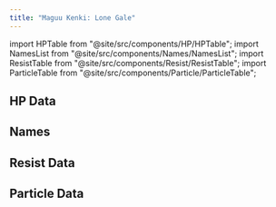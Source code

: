 ```yaml
---
title: "Maguu Kenki: Lone Gale"
---
```


import HPTable from "@site/src/components/HP/HPTable";
import NamesList from "@site/src/components/Names/NamesList";
import ResistTable from "@site/src/components/Resist/ResistTable";
import ParticleTable from "@site/src/components/Particle/ParticleTable";

## HP Data

<HPTable item_key="maguukenkilonegale" data_src="enemy" />

## Names

<NamesList item_key="maguukenkilonegale" data_src="enemy" />

## Resist Data

<ResistTable item_key="maguukenkilonegale" data_src="enemy" />

## Particle Data

<ParticleTable item_key="maguukenkilonegale" data_src="enemy" />
